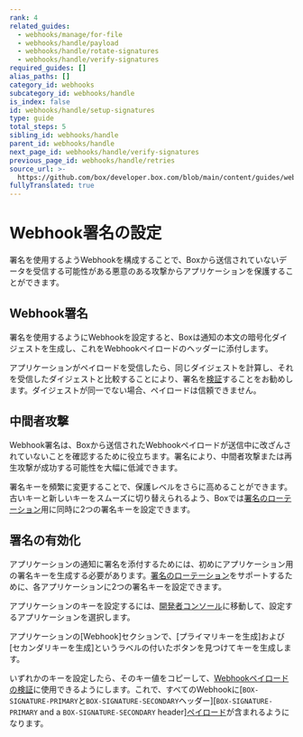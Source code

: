```yaml
---
rank: 4
related_guides:
  - webhooks/manage/for-file
  - webhooks/handle/payload
  - webhooks/handle/rotate-signatures
  - webhooks/handle/verify-signatures
required_guides: []
alias_paths: []
category_id: webhooks
subcategory_id: webhooks/handle
is_index: false
id: webhooks/handle/setup-signatures
type: guide
total_steps: 5
sibling_id: webhooks/handle
parent_id: webhooks/handle
next_page_id: webhooks/handle/verify-signatures
previous_page_id: webhooks/handle/retries
source_url: >-
  https://github.com/box/developer.box.com/blob/main/content/guides/webhooks/handle/setup-signatures.md
fullyTranslated: true
---
```

# Webhook署名の設定

<!--alex ignore attacks-->

署名を使用するようWebhookを構成することで、Boxから送信されていないデータを受信する可能性がある悪意のある攻撃からアプリケーションを保護することができます。

## Webhook署名

署名を使用するようにWebhookを設定すると、Boxは通知の本文の暗号化ダイジェストを生成し、これをWebhookペイロードのヘッダーに添付します。

アプリケーションがペイロードを受信したら、同じダイジェストを計算し、それを受信したダイジェストと比較することにより、署名を[検証][sigver]することをお勧めします。ダイジェストが同一でない場合、ペイロードは信頼できません。

<!--alex ignore attacks-->

## 中間者攻撃

<!--alex ignore attack-->

Webhook署名は、Boxから送信されたWebhookペイロードが送信中に改ざんされていないことを確認するために役立ちます。署名により、中間者攻撃または再生攻撃が成功する可能性を大幅に低減できます。

<Message type="notice">

署名キーを頻繁に変更することで、保護レベルをさらに高めることができます。古いキーと新しいキーをスムーズに切り替えられるよう、Boxでは[署名のローテーション][sigrot]用に同時に2つの署名キーを設定できます。

</Message>

## 署名の有効化

アプリケーションの通知に署名を添付するためには、初めにアプリケーション用の署名キーを生成する必要があります。[署名のローテーション][sigrot]をサポートするために、各アプリケーションに2つの署名キーを設定できます。

アプリケーションのキーを設定するには、[開発者コンソール][console]に移動して、設定するアプリケーションを選択します。

アプリケーションの\[Webhook]セクションで、\[プライマリキーを生成]および\[セカンダリキーを生成]というラベルの付いたボタンを見つけてキーを生成します。

いずれかのキーを設定したら、そのキー値をコピーして、[Webhookペイロードの検証][sigver]に使用できるようにします。これで、すべてのWebhookに[`BOX-SIGNATURE-PRIMARY`と`BOX-SIGNATURE-SECONDARY`ヘッダー][`BOX-SIGNATURE-PRIMARY` and a `BOX-SIGNATURE-SECONDARY` header][ペイロード][payload]が含まれるようになります。

[payload]: guide://webhooks/handle/payload

[sigrot]: guide://webhooks/handle/rotate-signatures

[sigver]: guide://webhooks/handle/verify-signatures

[console]: https://app.box.com/developers/console
